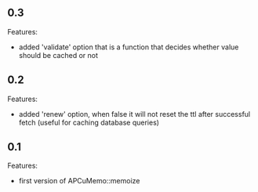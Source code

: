 ## 0.3

Features:

  - added 'validate' option that is a function that decides whether value should be cached or not

## 0.2

Features:

  - added 'renew' option, when false it will not reset the ttl after successful fetch (useful for caching database queries)

## 0.1

Features:

  - first version of APCuMemo::memoize 

